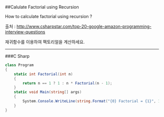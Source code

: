 ##Calulate Factorial using Recursion

How to calculate factorial using recursion ?

출처 : <http://www.csharpstar.com/top-20-google-amazon-programming-interview-questions>

재귀함수를 이용하여 팩토리얼을 계산하세요.

---

###C Sharp

```C#
class Program
{
    static int Factorial(int n)
    {
        return n == 1 ? 1 : n * Factorial(n - 1);
    }
    static void Main(string[] args)
    {
        System.Console.WriteLine(string.Format("{0} Factorial = {1}", 10, Factorial(10)));
    }
}

```
